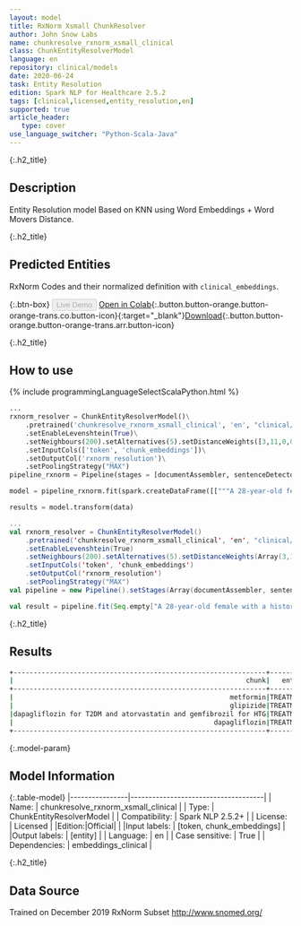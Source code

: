 ```yaml
---
layout: model
title: RxNorm Xsmall ChunkResolver 
author: John Snow Labs
name: chunkresolve_rxnorm_xsmall_clinical
class: ChunkEntityResolverModel
language: en
repository: clinical/models
date: 2020-06-24
task: Entity Resolution
edition: Spark NLP for Healthcare 2.5.2
tags: [clinical,licensed,entity_resolution,en]
supported: true
article_header:
   type: cover
use_language_switcher: "Python-Scala-Java"
---
```


{:.h2_title}
## Description
Entity Resolution model Based on KNN using Word Embeddings + Word Movers Distance.

{:.h2_title}
## Predicted Entities 
RxNorm Codes and their normalized definition with `clinical_embeddings`.

{:.btn-box}
<button class="button button-orange" disabled>Live Demo</button>
[Open in Colab](https://colab.research.google.com/github/JohnSnowLabs/spark-nlp-workshop/blob/master/tutorials/Certification_Trainings/Healthcare/3.Clinical_Entity_Resolvers.ipynb){:.button.button-orange.button-orange-trans.co.button-icon}{:target="_blank"}[Download](https://s3.amazonaws.com/auxdata.johnsnowlabs.com/clinical/models/chunkresolve_rxnorm_xsmall_clinical_en_2.5.2_2.4_1592959394598.zip){:.button.button-orange.button-orange-trans.arr.button-icon}

{:.h2_title}
## How to use 
<div class="tabs-box" markdown="1">

{% include programmingLanguageSelectScalaPython.html %}

```python
...
rxnorm_resolver = ChunkEntityResolverModel()\
    .pretrained('chunkresolve_rxnorm_xsmall_clinical', 'en', "clinical/models")\
    .setEnableLevenshtein(True)\
    .setNeighbours(200).setAlternatives(5).setDistanceWeights([3,11,0,0,0,9])\
    .setInputCols(['token', 'chunk_embeddings'])\
    .setOutputCol('rxnorm_resolution')\
    .setPoolingStrategy("MAX")
pipeline_rxnorm = Pipeline(stages = [documentAssembler, sentenceDetector, tokenizer, stopwords, word_embeddings, clinical_ner, ner_converter, chunk_embeddings, rxnorm_resolver])

model = pipeline_rxnorm.fit(spark.createDataFrame([["""A 28-year-old female with a history of gestational diabetes mellitus diagnosed eight years prior to presentation and subsequent type two diabetes mellitus (T2DM), one prior episode of HTG-induced pancreatitis three years prior to presentation, associated with an acute hepatitis, and obesity with a body mass index (BMI) of 33.5 kg/m2, presented with a one-week history of polyuria, polydipsia, poor appetite, and vomiting. Two weeks prior to presentation, she was treated with a five-day course of amoxicillin for a respiratory tract infection. She was on metformin, glipizide, and dapagliflozin for T2DM and atorvastatin and gemfibrozil for HTG. She had been on dapagliflozin for six months at the time of presentation."""]]).toDF("text"))

results = model.transform(data)
```

```scala
...
val rxnorm_resolver = ChunkEntityResolverModel()
    .pretrained('chunkresolve_rxnorm_xsmall_clinical', 'en', "clinical/models")
    .setEnableLevenshtein(True)
    .setNeighbours(200).setAlternatives(5).setDistanceWeights(Array(3,11,0,0,0,9))
    .setInputCols('token', 'chunk_embeddings')
    .setOutputCol('rxnorm_resolution')
    .setPoolingStrategy("MAX") 
val pipeline = new Pipeline().setStages(Array(documentAssembler, sentenceDetector, tokenizer, stopwords, word_embeddings, clinical_ner, ner_converter, chunk_embeddings, rxnorm_resolver))

val result = pipeline.fit(Seq.empty["A 28-year-old female with a history of gestational diabetes mellitus diagnosed eight years prior to presentation and subsequent type two diabetes mellitus (T2DM), one prior episode of HTG-induced pancreatitis three years prior to presentation, associated with an acute hepatitis, and obesity with a body mass index (BMI) of 33.5 kg/m2, presented with a one-week history of polyuria, polydipsia, poor appetite, and vomiting. Two weeks prior to presentation, she was treated with a five-day course of amoxicillin for a respiratory tract infection. She was on metformin, glipizide, and dapagliflozin for T2DM and atorvastatin and gemfibrozil for HTG. She had been on dapagliflozin for six months at the time of presentation."].toDS.toDF("text")).transform(data)
```
</div>

{:.h2_title}
## Results

```bash
+---------------------------------------------------------------+---------+----------------------------------------------------------------------------------------------------+-------+----------+
|                                                          chunk|   entity|                                                                                         target_text|   code|confidence|
+---------------------------------------------------------------+---------+----------------------------------------------------------------------------------------------------+-------+----------+
|                                                      metformin|TREATMENT|Glipizide Metformin hydrochloride:::Glyburide Metformin hydrochloride:::Glipizide Metformin hydro...| 861731|    0.2000|
|                                                      glipizide|TREATMENT|                   Glipizide:::Glipizide:::Glipizide:::Glipizide:::Glipizide Metformin hydrochloride| 310488|    0.2499|
|dapagliflozin for T2DM and atorvastatin and gemfibrozil for HTG|TREATMENT|dapagliflozin saxagliptin:::dapagliflozin saxagliptin:::dapagliflozin saxagliptin:::dapagliflozin...|1925504|    0.2080|
|                                                  dapagliflozin|TREATMENT|           dapagliflozin:::dapagliflozin:::dapagliflozin:::dapagliflozin:::dapagliflozin saxagliptin|1488574|    0.2492|
+---------------------------------------------------------------+---------+----------------------------------------------------------------------------------------------------+-------+----------+
```

{:.model-param}
## Model Information

{:.table-model}
|----------------|-------------------------------------|
| Name:           | chunkresolve_rxnorm_xsmall_clinical |
| Type:    | ChunkEntityResolverModel            |
| Compatibility:  | Spark NLP 2.5.2+                               |
| License:        | Licensed                            |
|Edition:|Official|                          |
|Input labels:         | [token, chunk_embeddings]             |
|Output labels:        | [entity]                              |
| Language:       | en                                  |
| Case sensitive: | True                                |
| Dependencies:  | embeddings_clinical                 |

{:.h2_title}
## Data Source
Trained on December 2019 RxNorm Subset
http://www.snomed.org/
